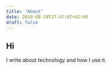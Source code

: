 ```yaml
---
title: "About"
date: 2019-08-29T17:47:07+02:00
draft: false
---
```


## Hi


I write about technology and how I use it.
